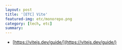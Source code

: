 ```yaml
---
layout: post
title: '[ETC] Vite'
featured-img: etc/monorepo.png
category: [tech, etc]
summary:
---
```


- [https://vitejs.dev/guide/](https://vitejs.dev/guide/)
